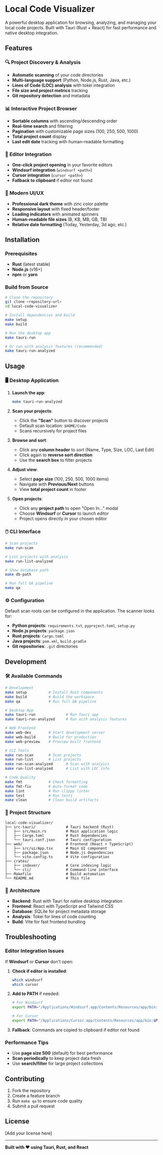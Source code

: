 # Local Code Visualizer

A powerful desktop application for browsing, analyzing, and managing your local code projects. Built with Tauri (Rust + React) for fast performance and native desktop integration.

## Features

### 🔍 **Project Discovery & Analysis**
- **Automatic scanning** of your code directories
- **Multi-language support** (Python, Node.js, Rust, Java, etc.)
- **Lines of Code (LOC) analysis** with tokei integration
- **File size and project metrics** tracking
- **Git repository detection** and metadata

### 📊 **Interactive Project Browser**
- **Sortable columns** with ascending/descending order
- **Real-time search** and filtering
- **Pagination** with customizable page sizes (100, 250, 500, 1000)
- **Total project count** display
- **Last edit date** tracking with human-readable formatting

### 🚀 **Editor Integration**
- **One-click project opening** in your favorite editors
- **Windsurf integration** (`windsurf <path>`)
- **Cursor integration** (`cursor <path>`)
- **Fallback to clipboard** if editor not found

### 💫 **Modern UI/UX**
- **Professional dark theme** with zinc color palette
- **Responsive layout** with fixed header/footer
- **Loading indicators** with animated spinners
- **Human-readable file sizes** (B, KB, MB, GB, TB)
- **Relative date formatting** (Today, Yesterday, 3d ago, etc.)

## Installation

### Prerequisites
- **Rust** (latest stable)
- **Node.js** (v16+)
- **npm** or **yarn**

### Build from Source
```bash
# Clone the repository
git clone <repository-url>
cd local-code-visualizer

# Install dependencies and build
make setup
make build

# Run the desktop app
make tauri-run

# Or run with analysis features (recommended)
make tauri-run-analyzed
```

## Usage

### 🖥️ **Desktop Application**

1. **Launch the app**:
   ```bash
   make tauri-run-analyzed
   ```

2. **Scan your projects**:
   - Click the **"Scan"** button to discover projects
   - Default scan location: `$HOME/Code`
   - Scans recursively for project files

3. **Browse and sort**:
   - Click any **column header** to sort (Name, Type, Size, LOC, Last Edit)
   - Click again to **reverse sort direction**
   - Use the **search box** to filter projects

4. **Adjust view**:
   - Select **page size** (100, 250, 500, 1000 items)
   - Navigate with **Previous/Next** buttons
   - View **total project count** in footer

5. **Open projects**:
   - Click any **project path** to open "Open In..." modal
   - Choose **Windsurf** or **Cursor** to launch editor
   - Project opens directly in your chosen editor

### 🖱️ **CLI Interface**

```bash
# Scan projects
make run-scan

# List projects with analysis
make run-list-analyzed

# Show database path
make db-path

# Run full QA pipeline
make qa
```

### ⚙️ **Configuration**

Default scan roots can be configured in the application. The scanner looks for:
- **Python projects**: `requirements.txt`, `pyproject.toml`, `setup.py`
- **Node.js projects**: `package.json`
- **Rust projects**: `Cargo.toml`
- **Java projects**: `pom.xml`, `build.gradle`
- **Git repositories**: `.git` directories

## Development

### 🛠️ **Available Commands**

```bash
# Development
make setup          # Install Rust components
make build          # Build the workspace
make qa             # Run full QA pipeline

# Desktop App
make tauri-run              # Run Tauri app
make tauri-run-analyzed     # Run with analysis features

# Web Frontend
make web-dev        # Start development server
make web-build      # Build for production
make web-preview    # Preview built frontend

# CLI Tools
make run-scan       # Scan projects
make run-list       # List projects
make run-scan-analyzed      # Scan with analysis
make run-list-analyzed      # List with LOC info

# Code Quality
make fmt            # Check formatting
make fmt-fix        # Auto-format code
make lint           # Run clippy linter
make test           # Run tests
make clean          # Clean build artifacts
```

### 📁 **Project Structure**

```
local-code-visualizer/
├── src-tauri/              # Tauri backend (Rust)
│   ├── src/main.rs         # Main application logic
│   ├── Cargo.toml          # Rust dependencies
│   └── tauri.conf.json     # Tauri configuration
├── web/                    # Frontend (React + TypeScript)
│   ├── src/ui/App.tsx      # Main UI component
│   ├── package.json        # Node.js dependencies
│   └── vite.config.ts      # Vite configuration
├── crates/
│   ├── indexer/            # Core indexing logic
│   └── cli/                # Command-line interface
├── Makefile                # Build automation
└── README.md               # This file
```

### 🔧 **Architecture**

- **Backend**: Rust with Tauri for native desktop integration
- **Frontend**: React with TypeScript and Tailwind CSS
- **Database**: SQLite for project metadata storage
- **Analysis**: Tokei for lines of code counting
- **Build**: Vite for fast frontend bundling

## Troubleshooting

### Editor Integration Issues

If **Windsurf** or **Cursor** don't open:

1. **Check if editor is installed**:
   ```bash
   which windsurf
   which cursor
   ```

2. **Add to PATH** if needed:
   ```bash
   # For Windsurf
   export PATH="/Applications/Windsurf.app/Contents/Resources/app/bin:$PATH"
   
   # For Cursor
   export PATH="/Applications/Cursor.app/Contents/Resources/app/bin:$PATH"
   ```

3. **Fallback**: Commands are copied to clipboard if editor not found

### Performance Tips

- Use **page size 500** (default) for best performance
- **Scan periodically** to keep project data fresh
- Use **search/filter** for large project collections

## Contributing

1. Fork the repository
2. Create a feature branch
3. Run `make qa` to ensure code quality
4. Submit a pull request

## License

[Add your license here]

---

**Built with ❤️ using Tauri, Rust, and React**